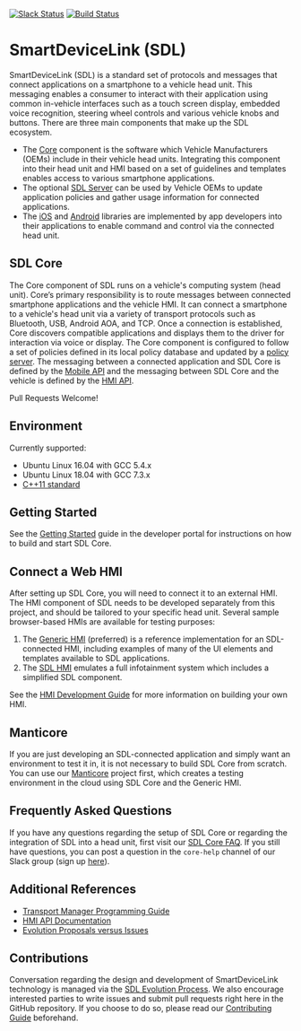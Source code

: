 [![Slack Status](http://sdlslack.herokuapp.com/badge.svg)](http://slack.smartdevicelink.com)
[![Build Status](http://opensdl-jenkins.luxoft.com:8080/view/develop/job/develop_nightly_coverage/badge/icon)](http://opensdl-jenkins.luxoft.com:8080/view/develop/job/develop_nightly_coverage/)

# SmartDeviceLink (SDL)

SmartDeviceLink (SDL) is a standard set of protocols and messages that connect applications on a smartphone to a vehicle head unit. This messaging enables a consumer to interact with their application using common in-vehicle interfaces such as a touch screen display, embedded voice recognition, steering wheel controls and various vehicle knobs and buttons. There are three main components that make up the SDL ecosystem.

  * The [Core](https://github.com/smartdevicelink/sdl_core) component is the software which Vehicle Manufacturers (OEMs) include in their vehicle head units. Integrating this component into their head unit and HMI based on a set of guidelines and templates enables access to various smartphone applications.
  * The optional [SDL Server](https://github.com/smartdevicelink/sdl_server) can be used by Vehicle OEMs to update application policies and gather usage information for connected applications.
  * The [iOS](https://github.com/smartdevicelink/sdl_ios) and [Android](https://github.com/smartdevicelink/sdl_android) libraries are implemented by app developers into their applications to enable command and control via the connected head unit.

## SDL Core

The Core component of SDL runs on a vehicle's computing system (head unit). Core’s primary responsibility is to route messages between connected smartphone applications and the vehicle HMI. It can connect a smartphone to a vehicle's head unit via a variety of transport protocols such as Bluetooth, USB, Android AOA, and TCP. Once a connection is established, Core discovers compatible applications and displays them to the driver for interaction via voice or display. The Core component is configured to follow a set of policies defined in its local policy database and updated by a [policy server](https://www.github.com/smartdevicelink/sdl_server). The messaging between a connected application and SDL Core is defined by the [Mobile API](https://github.com/smartdevicelink/rpc_spec/blob/master/MOBILE_API.xml) and the messaging between SDL Core and the vehicle is defined by the [HMI API](https://github.com/smartdevicelink/sdl_core/blob/master/src/components/interfaces/HMI_API.xml).

Pull Requests Welcome!

## Environment
Currently supported:
* Ubuntu Linux 16.04 with GCC 5.4.x
* Ubuntu Linux 18.04 with GCC 7.3.x
* [C++11 standard](https://github.com/smartdevicelink/sdl_evolution/issues/132)

## Getting Started
See the [Getting Started](https://smartdevicelink.com/en/guides/core/getting-started/install-and-run/) guide in the developer portal for instructions on how to build and start SDL Core.

## Connect a Web HMI
After setting up SDL Core, you will need to connect it to an external HMI. The HMI component of SDL needs to be developed separately from this project, and should be tailored to your specific head unit. Several sample browser-based HMIs are available for testing purposes:

  1. The [Generic HMI](https://github.com/smartdevicelink/generic_hmi) (preferred) is a reference implementation for an SDL-connected HMI, including examples of many of the UI elements and templates available to SDL applications.
  2. The [SDL HMI](https://github.com/smartdevicelink/sdl_hmi) emulates a full infotainment system which includes a simplified SDL component.

See the [HMI Development Guide](https://smartdevicelink.com/en/guides/core/integrating-your-hmi/sdl-core-and-hmi-communication/) for more information on building your own HMI.

## Manticore
If you are just developing an SDL-connected application and simply want an environment to test it in, it is not necessary to build SDL Core from scratch. You can use our [Manticore](https://smartdevicelink.com/resources/manticore/) project first, which creates a testing environment in the cloud using SDL Core and the Generic HMI.

## Frequently Asked Questions

If you have any questions regarding the setup of SDL Core or regarding the integration of SDL into a head unit, first visit our [SDL Core FAQ](https://smartdevicelink.com/en/guides/core/faq/). If you still have questions, you can post a question in the `core-help` channel of our Slack group (sign up [here](http://slack.smartdevicelink.com/)).

## Additional References

  * [Transport Manager Programming Guide](https://smartdevicelink.com/en/guides/core/transport-manager-programming/)
  * [HMI API Documentation](https://smartdevicelink.com/en/docs/hmi/master/overview/)
  * [Evolution Proposals versus Issues](https://github.com/smartdevicelink/sdl_evolution/blob/master/proposals_versus_issues.md)

## Contributions

Conversation regarding the design and development of SmartDeviceLink technology is managed via the [SDL Evolution Process](https://github.com/smartdevicelink/sdl_evolution/blob/master/process.md). We also encourage interested parties to write issues and submit pull requests right here in the GitHub repository. If you choose to do so, please read our [Contributing Guide](https://github.com/smartdevicelink/sdl_core/blob/master/.github/CONTRIBUTING.md) beforehand.
